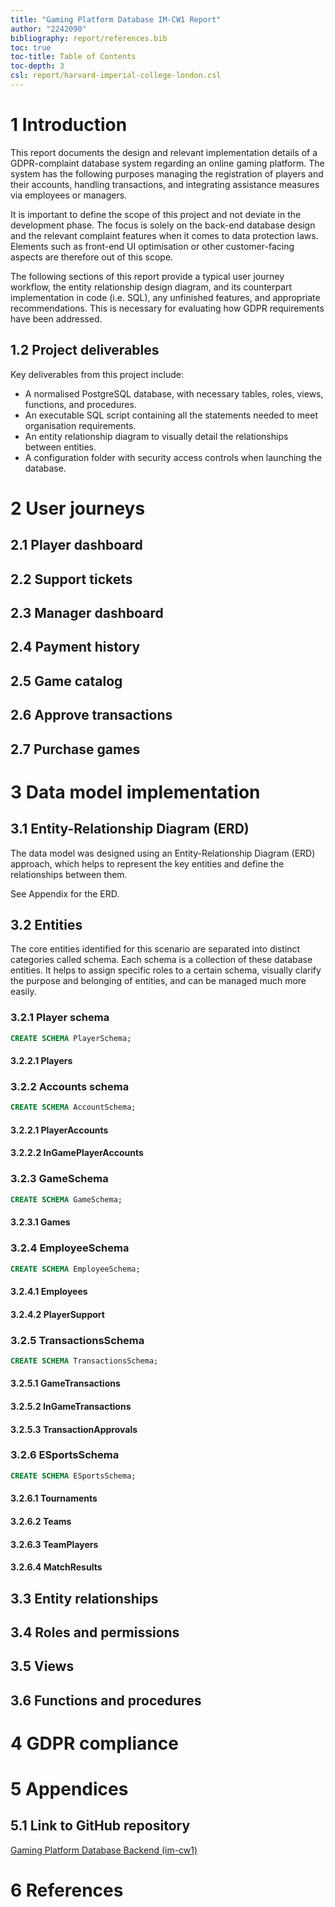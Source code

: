 ```yaml
---
title: "Gaming Platform Database IM-CW1 Report"
author: "2242090"
bibliography: report/references.bib
toc: true
toc-title: Table of Contents
toc-depth: 3
csl: report/harvard-imperial-college-london.csl
---
```


# 1 Introduction

This report documents the design and relevant implementation details of a GDPR-complaint database system regarding an online gaming platform. The system has the following purposes managing the registration of players and their accounts, handling transactions, and integrating assistance measures via employees or managers.

It is important to define the scope of this project and not deviate in the development phase. The focus is solely on the back-end database design and the relevant complaint features when it comes to data protection laws. Elements such as front-end UI optimisation or other customer-facing aspects are therefore out of this scope.

The following sections of this report provide a typical user journey workflow, the entity relationship design diagram, and its counterpart implementation in code (i.e. SQL), any unfinished features, and appropriate recommendations. This is necessary for evaluating how GDPR requirements have been addressed.

## 1.2 Project deliverables

Key deliverables from this project include:

- A normalised PostgreSQL database, with necessary tables, roles, views, functions, and procedures.
- An executable SQL script containing all the statements needed to meet organisation requirements.
- An entity relationship diagram to visually detail the relationships between entities.
- A configuration folder with security access controls when launching the database.

# 2 User journeys

## 2.1 Player dashboard

## 2.2 Support tickets

## 2.3 Manager dashboard

## 2.4 Payment history

## 2.5 Game catalog

## 2.6 Approve transactions

## 2.7 Purchase games

# 3 Data model implementation

## 3.1 Entity-Relationship Diagram (ERD)

The data model was designed using an Entity-Relationship Diagram (ERD) approach, which helps to represent the key entities and define the relationships between them.

See Appendix []() for the ERD.

## 3.2 Entities

The core entities identified for this scenario are separated into distinct categories called schema. Each schema is a collection of these database entities. It helps to assign specific roles to a certain schema, visually clarify the purpose and belonging of entities, and can be managed much more easily.

### 3.2.1 Player schema

```sql
CREATE SCHEMA PlayerSchema;
```

#### 3.2.2.1 Players

### 3.2.2 Accounts schema

```sql
CREATE SCHEMA AccountSchema;
```

#### 3.2.2.1 PlayerAccounts

#### 3.2.2.2 InGamePlayerAccounts

### 3.2.3 GameSchema

```sql
CREATE SCHEMA GameSchema;
```

#### 3.2.3.1 Games

### 3.2.4 EmployeeSchema

```sql
CREATE SCHEMA EmployeeSchema;
```

#### 3.2.4.1 Employees

#### 3.2.4.2 PlayerSupport

### 3.2.5 TransactionsSchema

```sql
CREATE SCHEMA TransactionsSchema;
```

#### 3.2.5.1 GameTransactions

#### 3.2.5.2 InGameTransactions

#### 3.2.5.3 TransactionApprovals

### 3.2.6 ESportsSchema

```sql
CREATE SCHEMA ESportsSchema;
```

#### 3.2.6.1 Tournaments

#### 3.2.6.2 Teams

#### 3.2.6.3 TeamPlayers

#### 3.2.6.4 MatchResults

## 3.3 Entity relationships

## 3.4 Roles and permissions

## 3.5 Views

## 3.6 Functions and procedures

# 4 GDPR compliance

# 5 Appendices

## 5.1 Link to GitHub repository

[Gaming Platform Database Backend (im-cw1)](https://github.com/iArcanic/im-cw1)

# 6 References
